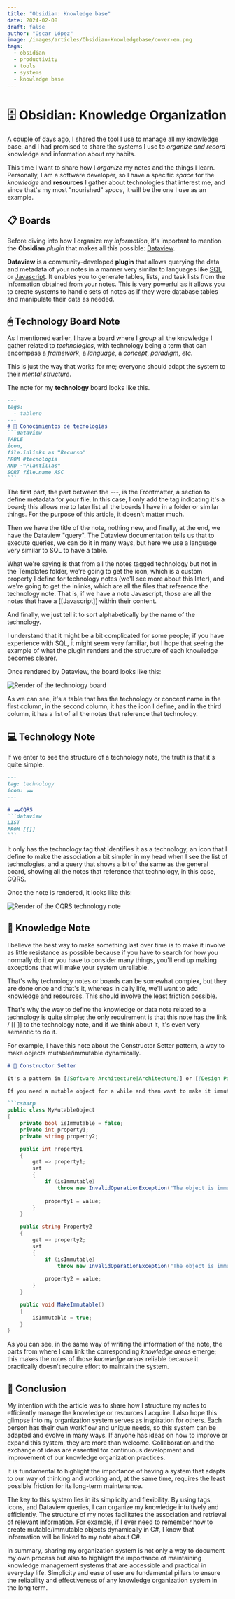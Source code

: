 ```yaml
---
title: "Obsidian: Knowledge base"
date: 2024-02-08
draft: false
author: "Oscar López"
image: /images/articles/Obsidian-Knowledgebase/cover-en.png
tags: 
  - obsidian
  - productivity
  - tools
  - systems
  - knowledge base
---
```


# 🗄️ Obsidian: Knowledge Organization

A couple of days ago, I shared the tool I use to manage all my knowledge base, and I had promised to share the systems I use to *organize and record* knowledge and information about my habits.

This time I want to share how I *organize* my notes and the things I learn. Personally, I am a software developer, so I have a specific *space* for the *knowledge* and **resources** I gather about technologies that interest me, and since that's my most "nourished" *space*, it will be the one I use as an example.

## 📋 Boards
Before diving into how I organize my *information*, it's important to mention the **Obsidian** *plugin* that makes all this possible: [Dataview](https://blacksmithgu.github.io/obsidian-dataview/).

**Dataview** is a community-developed **plugin** that allows querying the data and metadata of your notes in a manner very similar to languages like [SQL](https://en.wikipedia.org/wiki/SQL) or [Javascript](https://developer.mozilla.org/en-US/docs/Web/JavaScript). It enables you to generate tables, lists, and task lists from the information obtained from your notes. This is very powerful as it allows you to create systems to handle sets of notes as if they were database tables and manipulate their data as needed.

## 🖱 Technology Board Note
As I mentioned earlier, I have a board where I *group* all the knowledge I gather related to *technologies*, with technology being a term that can encompass a *framework*, a *language*, a *concept*, *paradigm*, *etc.*

This is just the way that works for me; everyone should adapt the system to their *mental structure*.

The note for my **technology** board looks like this.

````md 
---
tags:
  - tablero
---
# 🧠 Conocimientos de tecnologías 
```dataview
TABLE 
icon, 
file.inlinks as "Recurso" 
FROM #tecnologia 
AND -"Plantillas"
SORT file.name ASC
```
````

The first part, the part between the ---, is the Frontmatter, a section to define metadata for your file. In this case, I only add the tag indicating it's a board; this allows me to later list all the boards I have in a folder or similar things. For the purpose of this article, it doesn't matter much.

Then we have the title of the note, nothing new, and finally, at the end, we have the Dataview "query". The Dataview documentation tells us that to execute queries, we can do it in many ways, but here we use a language very similar to SQL to have a table.

What we're saying is that from all the notes tagged technology but not in the Templates folder, we're going to get the icon, which is a custom property I define for technology notes (we'll see more about this later), and we're going to get the inlinks, which are all the files that reference the technology note. That is, if we have a note Javascript, those are all the notes that have a [[Javascript]] within their content.

And finally, we just tell it to sort alphabetically by the name of the technology.

I understand that it might be a bit complicated for some people; if you have experience with SQL, it might seem very familiar, but I hope that seeing the example of what the plugin renders and the structure of each knowledge becomes clearer.

Once rendered by Dataview, the board looks like this:

<img src="/images/articles/Obsidian-Knowledgebase/Tech-board-note.png" alt="Render of the technology board" style="max-width:100%">

As we can see, it's a table that has the technology or concept name in the first column, in the second column, it has the icon I define, and in the third column, it has a list of all the notes that reference that technology.

## 💻 Technology Note
If we enter to see the structure of a technology note, the truth is that it's quite simple.

````md
---
tag: technology
icon: 🛻
---

# 🛻CQRS
```dataview
LIST
FROM [[]]
```
````

It only has the technology tag that identifies it as a technology, an icon that I define to make the association a bit simpler in my head when I see the list of technologies, and a query that shows a bit of the same as the general board, showing all the notes that reference that technology, in this case, CQRS.

Once the note is rendered, it looks like this:

<img src="/images/articles/Obsidian-Knowledgebase/Tech-note.png" alt="Render of the CQRS technology note" style="max-width:100%">


## 📜 Knowledge Note
I believe the best way to make something last over time is to make it involve as little resistance as possible because if you have to search for how you normally do it or you have to consider many things, you'll end up making exceptions that will make your system unreliable.

That's why technology notes or boards can be somewhat complex, but they are done once and that's it, whereas in daily life, we'll want to add knowledge and resources. This should involve the least friction possible.

That's why the way to define the knowledge or data note related to a technology is quite simple; the only requirement is that this note has the link / [[ ]] to the technology note, and if we think about it, it's even very semantic to do it.

For example, I have this note about the Constructor Setter pattern, a way to make objects mutable/immutable dynamically.

````md
# 👾 Constructor Setter

It's a pattern in [[Software Architecture|Architecture]] or [[Design Patterns|design]].

If you need a mutable object for a while and then want to make it immutable, you can use a design pattern called "Constructor Setter" (also known as "Setter Method") in combination with a state indicator. Here's an example in [[CSharp]]:

```csharp
public class MyMutableObject
{
    private bool isImmutable = false;
    private int property1;
    private string property2;

    public int Property1
    {
        get => property1;
        set
        {
            if (isImmutable)
                throw new InvalidOperationException("The object is immutable.");
            
            property1 = value;
        }
    }

    public string Property2
    {
        get => property2;
        set
        {
            if (isImmutable)
                throw new InvalidOperationException("The object is immutable.");
            
            property2 = value;
        }
    }

    public void MakeImmutable()
    {
        isImmutable = true;
    }
}
````

As you can see, in the same way of writing the information of the note, the parts from where I can link the corresponding *knowledge areas* emerge; this makes the notes of those *knowledge areas* reliable because it practically doesn't require effort to maintain the system.

## 🤔 Conclusion
My intention with the article was to share how I structure my notes to efficiently manage the knowledge or resources I acquire. I also hope this glimpse into my organization system serves as inspiration for others. Each person has their own workflow and unique needs, so this system can be adapted and evolve in many ways. If anyone has ideas on how to improve or expand this system, they are more than welcome. Collaboration and the exchange of ideas are essential for continuous development and improvement of our knowledge organization practices.

It is fundamental to highlight the importance of having a system that adapts to our way of thinking and working and, at the same time, requires the least possible friction for its long-term maintenance.

The key to this system lies in its simplicity and flexibility. By using tags, icons, and Dataview queries, I can organize my knowledge intuitively and efficiently. The structure of my notes facilitates the association and retrieval of relevant information. For example, if I ever need to remember how to create mutable/immutable objects dynamically in C#, I know that information will be linked to my note about C#.

In summary, sharing my organization system is not only a way to document my own process but also to highlight the importance of maintaining knowledge management systems that are accessible and practical in everyday life. Simplicity and ease of use are fundamental pillars to ensure the reliability and effectiveness of any knowledge organization system in the long term.

